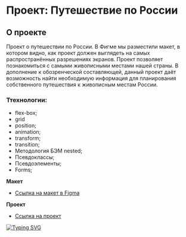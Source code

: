 # Проект: Путешествие по России

## О проекте

Проект о путешествии по России.
В Фигме мы разместили макет, в котором видно, как проект должен выглядеть на самых распространённых разрешениях экранов. Проект позволяет познакомиться с самыми живописными местами нашей страны. В дополнение к обозренческой составляющей, данный проект даёт возможность найти необходимую информация для планирования собственного путешествия к живописным местам России.

### Ттехнологии:
* flex-box;
* grid
* position;
* animation;
* transform;
* transition;
* Методология БЭМ nested;
* Псевдоклассы;
* Псевдоэлементы;
* Forms;

**Макет**
* [Ссылка на макет в Figma](https://www.figma.com/file/5S2WSbEFL6awjVWJ0NWL8Q/Sprint-3_-Russia-_-desktop-mobile?node-id=28503%3A0)

**Проект**
* [Ссылка на проект](https://borroweek.github.io/russian-travel/)

[![Typing SVG](https://readme-typing-svg.demolab.com?font=Fira+Code&duration=2000&pause=1000&color=0FF700&background=000000&multiline=true&width=450&height=100&lines=%D0%9F%D1%80%D0%BE%D0%B5%D0%BA%D1%82%3A+%22%D0%9F%D1%83%D1%82%D0%B5%D1%88%D0%B5%D1%81%D1%82%D0%B2%D0%B8%D1%8F+%D0%BF%D0%BE+%D0%A0%D0%BE%D1%81%D1%81%D0%B8%D0%B8%22;%D0%A1%D0%BF%D1%80%D0%B8%D0%BD%D1%82%3A+%E2%84%963;%D0%90%D0%B2%D1%82%D0%BE%D1%80%3A+%D0%A0%D0%BE%D0%BC%D0%B0%D0%BD%D0%BE%D0%B2+%D0%92%D0%BB%D0%B0%D0%B4%D0%B8%D1%81%D0%BB%D0%B0%D0%B2+(%D0%BA%D0%BE%D0%B3%D0%BE%D1%80%D1%82%D0%B0+58))](https://git.io/typing-svg)